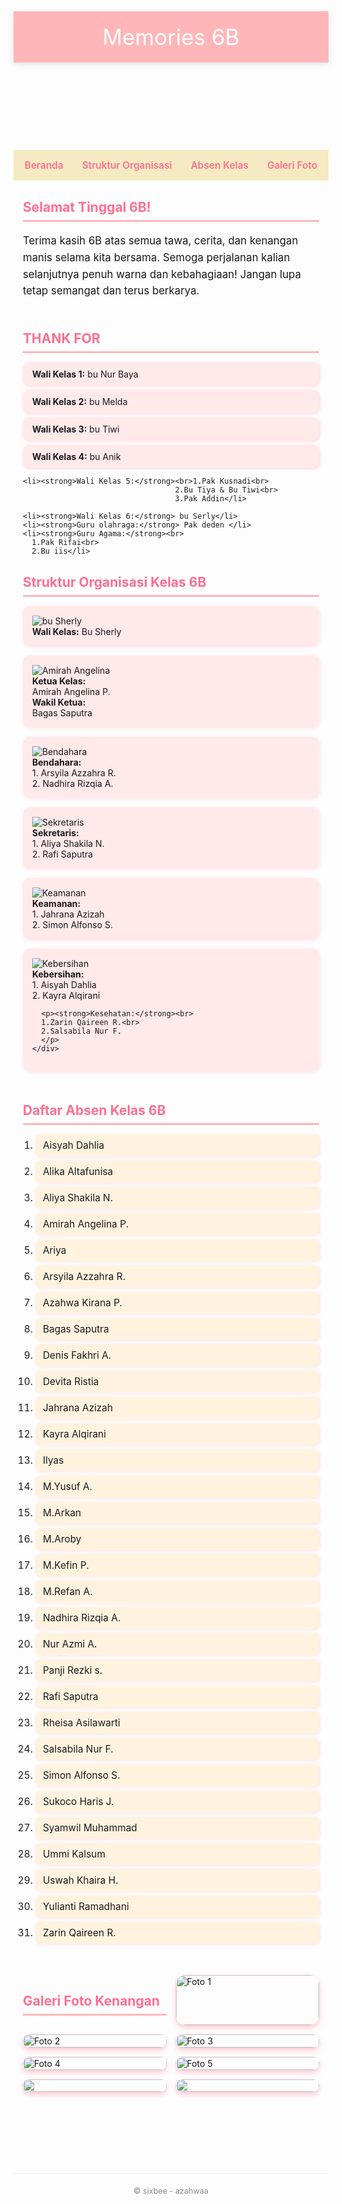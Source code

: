 <!DOCTYPE html>
<html lang="id">
<head>
  <meta charset="UTF-8" />
  <meta name="viewport" content="width=device-width, initial-scale=1" />
  <title>sixxbee</title>
  <style>
  
      @import url('https://fonts.googleapis.com/css2?family=Comic+Neue:wght@700&family=Poppins&display=swap');
    body {
      margin: 0; padding: 0;
      font-family: 'Poppins', sans-serif;
      background: #FFF8F0;
      color: #333;
    }
    header {
      background: #FFB6B9;
      padding: 20px;
      text-align: center;
      color: white;
      font-family: 'Comic Neue', cursive;
      font-size: 2.5em;
      box-shadow: 0 3px 10px rgba(0,0,0,0.1);
    }
    nav {
      background: #F6EAC2;
      display: flex;
      justify-content: center;
      gap: 30px;
      padding: 15px 0;
      font-weight: 600;
      font-size: 1.1em;
    }
    nav a {
      color: #FF6F91;
      text-decoration: none;
      transition: color 0.3s ease;
    }
    nav a:hover {
      color: #FF3B5C;
    }
    main {
      max-width: 900px;
      margin: 30px auto;
      padding: 0 15px 50px;
    }
    section {
      margin-bottom: 50px;
    }
    h2 {
      font-family: 'Comic Neue', cursive;
      color: #FF6F91;
      margin-bottom: 15px;
      border-bottom: 3px solid #FFB6B9;
      padding-bottom: 8px;
    }
    /* Beranda */
    #beranda p {
      font-size: 1.2em;
      line-height: 1.6;
    }

    /* Teacher*/
    #Teacher ul {
      list-style: none;
      padding: 0;
      font-size: 1.1e,;
    }
    #Teacher li {
      background: #FFE9E9;
      margin: 7px 0;
      padding: 10px 15px;
      border-radius: 10px;
      box-shadow: 1px 1px 5px rgba(255, 111, 145, 0.3);
    }
    /* Struktur Organisasi */
    #struktur li {
      background: #FFE9E9;
      margin: 7px 0;
      padding: 10px 15px;
      border-radius: 10px;
      box-shadow: 1px 1px 5px rgba(255,111,145,0.3);
    }
    /* Absen Kelas */
    #absen ol {
      padding-left: 20px;
      font-size: 1.1em;
    }
    #absen ol li {
      margin-bottom: 6px;
      background: #FFF3E0;
      padding: 8px 12px;
      border-radius: 8px;
      box-shadow: 1px 1px 5px rgba(255,182,185,0.4);
    }
    /* Galeri Foto */
    #galeri {
      display: grid;
      grid-template-columns: repeat(auto-fit,minmax(150px,1fr));
      gap: 15px;
    }
    #galeri img {
      width: 100%;
      border-radius: 15px;
      box-shadow: 0 4px 8px rgba(255,111,145,0.4);
      transition: transform 0.3s ease;
      cursor: pointer;
    }
    #galeri img:hover {
      transform: scale(1.05);
    }
    footer {
      text-align: center;
      padding: 20px 10px;
      font-size: 0.9em;
      color: #888;
      border-top: 1px solid #f0f0f0;
    }

    .card-organisasi {
  display: flex;
  align-items: center;
  background: #FFE9E9;
  border-radius: 12px;
  padding: 15px;
  margin-bottom: 15px;
  box-shadow: 1px 1px 6px rgba(255, 111, 145, 0.2);
  gap: 15px;
}

.card-organisasi img {
  width: 100px;
  height: 100px;
  object-fit: cover;
  border-radius: 12px;
  box-shadow: 0 3px 6px rgba(0,0,0,0.1);
}

.card-organisasi .info {
  flex: 1;
}

  </style>
</head>
<body>

<header>Memories 6B</header>

<nav>
  <a href="#beranda">Beranda</a>
  <a href="#struktur">Struktur Organisasi</a>
  <a href="#absen">Absen Kelas</a>
  <a href="#galeri">Galeri Foto</a>
</nav>

<main>
  <section id="beranda">
    <h2>Selamat Tinggal 6B!</h2>
    <p>Terima kasih 6B atas semua tawa, cerita, dan kenangan manis selama kita bersama. Semoga perjalanan kalian selanjutnya penuh warna dan kebahagiaan! Jangan lupa tetap semangat dan terus berkarya.</p>
  </section>

 <section id="Teacher">
  <h2>THANK FOR</h2>
  <ul>
    <li><strong>Wali Kelas 1:</strong> bu Nur Baya</li>
    <li><strong>Wali Kelas 2:</strong> bu Melda</li>
    <li><strong>Wali Kelas 3:</strong> bu Tiwi</li>
    <li><strong>Wali Kelas 4:</strong> bu Anik</li>

    <li><strong>Wali Kelas 5:</strong><br>1.Pak Kusnadi<br>
                                      2.Bu Tiya & Bu Tiwi<br>
                                      3.Pak Addin</li>

    <li><strong>Wali Kelas 6:</strong> bu Serly</li>
    <li><strong>Guru olahraga:</strong> Pak deden </li>
    <li><strong>Guru Agama:</strong><br>
      1.Pak Rifai<br>
      2.Bu iis</li>


<section id="struktur">
  <h2>Struktur Organisasi Kelas 6B</h2>

  <div class="card-organisasi">
    <img src="bu sherly.jpeg" alt="bu Sherly">
    <div class="info">
      <strong>Wali Kelas:</strong> Bu Sherly
    </div>
  </div>

  <div class="card-organisasi">
    <img src="kapal mirgas.jpeg" alt="Amirah Angelina">
    <div class="info">
      <strong>Ketua Kelas:</strong><br> Amirah Angelina P.<br>
      <strong>Wakil Ketua:</strong><br> Bagas Saputra
    </div>
  </div>


  <div class="card-organisasi">
    <img src="lucuuu.jpeg" alt="Bendahara">
    <div class="info">
      <strong>Bendahara:</strong><br>
      1. Arsyila Azzahra R.<br>
      2. Nadhira Rizqia A.
    </div>
  </div>

  <div class="card-organisasi">
    <img src="iren marah.jpeg" alt="Sekretaris">
    <div class="info">
      <strong>Sekretaris:</strong><br>
      1. Aliya Shakila N.<br>
      2. Rafi Saputra
    </div>
  </div>

  <div class="card-organisasi">
    <img src="WhatsApp Image 2025-06-11 at 19.41.17.jpeg" alt="Keamanan">
    <div class="info">
      <strong>Keamanan:</strong><br>
      1. Jahrana Azizah<br>
      2. Simon Alfonso S.
    </div>
  </div>


  <div class="card-organisasi">
    <img src="gendeng.jpeg" alt="Kebersihan">
    <div class="info">
      <strong>Kebersihan:</strong><br>
      1. Aisyah Dahlia<br>
      2. Kayra Alqirani

      <p><strong>Kesehatan:</strong><br>
      1.Zarin Qaireen R.<br>
      2.Salsabila Nur F.
      </p>
    </div>
  </div>

</section>


  <section id="absen">
    <h2>Daftar Absen Kelas 6B</h2>
    <ol>
      <li>Aisyah Dahlia</li>
      <li>Alika Altafunisa</li>
      <li>Aliya Shakila N.</li>
      <li>Amirah Angelina P.</li>
      <li>Ariya</li>
      <li>Arsyila Azzahra R.</li>
      <li>Azahwa Kirana P.</li>
      <li>Bagas Saputra</li>
      <li>Denis Fakhri A.</li>
      <li>Devita Ristia</li>
      <li>Jahrana Azizah</li>
      <li>Kayra Alqirani</li>
      <li>Ilyas</li>
      <li>M.Yusuf A.</li>
      <li>M.Arkan</li>
      <li>M.Aroby</li>
      <li>M.Kefin P.</li>
      <li>M.Refan A.</li>
      <li>Nadhira Rizqia A.</li>
      <li>Nur Azmi A.</li>
      <li>Panji Rezki s.</li>
      <li>Rafi Saputra</li>
      <li>Rheisa Asilawarti</li>
      <li>Salsabila Nur F.</li>
      <li>Simon Alfonso S.</li>
      <li>Sukoco Haris J.</li>
      <li>Syamwil Muhammad</li>
      <li>Ummi Kalsum</li>
      <li>Uswah Khaira H.</li>
      <li>Yulianti Ramadhani</li>
      <li>Zarin Qaireen R.</li>
    </ol>
  </section>

  <section id="galeri">
    <h2>Galeri Foto Kenangan</h2>
    <!-- Contoh foto placeholder, kamu bisa ganti link-nya -->
    <img src="1.jpeg" alt="Foto 1" />
    <img src="2.jpeg" alt="Foto 2" />
    <img src="3.jpeg" alt="Foto 3" />
    <img src="4.jpeg" alt="Foto 4" />
    <img src="5.jpeg" alt="Foto 5" />
    <img src="WhatsApp Image 2025-05-30 at 07.23.15.jpeg" />
    <img src="CIWICIWIII.jpeg" />
  </section>
</main>

<footer>© sixbee - azahwaa</footer>

</body>
</html>
